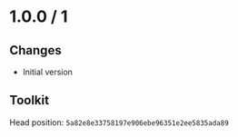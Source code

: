 # 1.0.0 / 1

## Changes

- Initial version

## Toolkit

Head position: `5a82e8e33758197e906ebe96351e2ee5835ada89`


